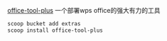 
[office-tool-plus](https://otp.landian.vip/)
一个部署wps office的强大有力的工具

```sh
scoop bucket add extras
scoop install office-tool-plus
```
